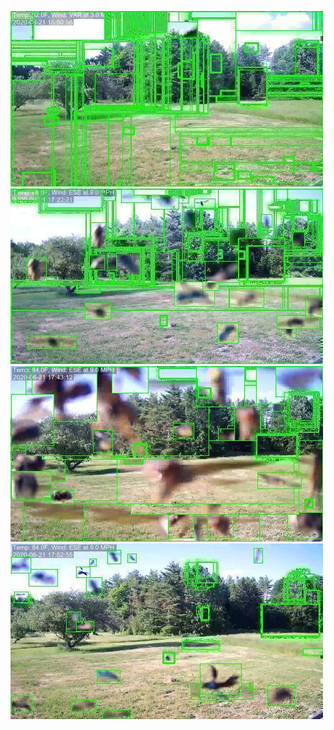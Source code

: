 ![20200621-161959-165004](in/20200621/20200621-161959-165004_0_.jpg)
![20200621-165009-172014](in/20200621/20200621-165009-172014_0_.jpg)
![20200621-172019-175024](in/20200621/20200621-172019-175024_0_.jpg)
![20200621-175029-182034](in/20200621/20200621-175029-182034_0_.jpg)

